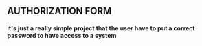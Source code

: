 ## AUTHORIZATION FORM
#### it's just a really simple project that the user have to put a correct password to have access to a system
